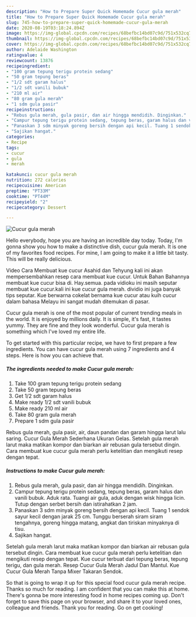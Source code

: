 ```yaml
---
description: "How to Prepare Super Quick Homemade Cucur gula merah"
title: "How to Prepare Super Quick Homemade Cucur gula merah"
slug: 745-how-to-prepare-super-quick-homemade-cucur-gula-merah
date: 2020-08-19T03:18:24.894Z
image: https://img-global.cpcdn.com/recipes/68befbc14bd07c9d/751x532cq70/cucur-gula-merah-foto-resep-utama.jpg
thumbnail: https://img-global.cpcdn.com/recipes/68befbc14bd07c9d/751x532cq70/cucur-gula-merah-foto-resep-utama.jpg
cover: https://img-global.cpcdn.com/recipes/68befbc14bd07c9d/751x532cq70/cucur-gula-merah-foto-resep-utama.jpg
author: Adelaide Washington
ratingvalue: 4
reviewcount: 13876
recipeingredient:
- "100 gram tepung terigu protein sedang"
- "50 gram tepung beras"
- "1/2 sdt garam halus"
- "1/2 sdt vanili bubuk"
- "210 ml air"
- "80 gram gula merah"
- "1 sdm gula pasir"
recipeinstructions:
- "Rebus gula merah, gula pasir, dan air hingga mendidih. Dinginkan."
- "Campur tepung terigu protein sedang, tepung beras, garam halus dan vanili bubuk. Aduk rata. Tuangi air gula, aduk dengan wisk hingga licin. Tutup dengan serbet bersih dan istirahatkan 2 jam."
- "Panaskan 3 sdm minyak goreng bersih dengan api kecil. Tuang 1 sendok sayur kecil dengan jarak 25 cm. Tunggu berserah siram siram tengahnya, goreng hingga matang, angkat dan tiriskan minyaknya di tisu."
- "Sajikan hangat."
categories:
- Recipe
tags:
- cucur
- gula
- merah

katakunci: cucur gula merah 
nutrition: 272 calories
recipecuisine: American
preptime: "PT33M"
cooktime: "PT44M"
recipeyield: "2"
recipecategory: Dessert

---
```



![Cucur gula merah](https://img-global.cpcdn.com/recipes/68befbc14bd07c9d/751x532cq70/cucur-gula-merah-foto-resep-utama.jpg)

Hello everybody, hope you are having an incredible day today. Today, I'm gonna show you how to make a distinctive dish, cucur gula merah. It is one of my favorites food recipes. For mine, I am going to make it a little bit tasty. This will be really delicious.

Video Cara Membuat kue cucur Asahid dan Tehyung kali ini akan mempersembahkan resep cara membuat kue cucur. Untuk Bahan Bahannya membuat kue cucur bisa di. Hay.semua. pada vidioku ini masih seputar membuat kue cucur.kali ini kue cucur gula merah. dividio ini juga banyak tips seputar. Kue berwarna cokelat bernama kue cucur atau kuih cucur dalam bahasa Melayu ini sangat mudah ditemukan di pasar.

Cucur gula merah is one of the most popular of current trending meals in the world. It is enjoyed by millions daily. It is simple, it's fast, it tastes yummy. They are fine and they look wonderful. Cucur gula merah is something which I've loved my entire life.


To get started with this particular recipe, we have to first prepare a few ingredients. You can have cucur gula merah using 7 ingredients and 4 steps. Here is how you can achieve that.

<!--inarticleads1-->

##### The ingredients needed to make Cucur gula merah:

1. Take 100 gram tepung terigu protein sedang
1. Take 50 gram tepung beras
1. Get 1/2 sdt garam halus
1. Make ready 1/2 sdt vanili bubuk
1. Make ready 210 ml air
1. Take 80 gram gula merah
1. Prepare 1 sdm gula pasir


Rebus gula merah, gula pasir, air, daun pandan dan garam hingga larut lalu saring. Cucur Gula Merah Sederhana Ukuran Gelas. Setelah gula merah larut maka matikan kompor dan biarkan air rebusan gula tersebut dingin. Cara membuat kue cucur gula merah perlu ketelitian dan mengikuti resep dengan tepat. 

<!--inarticleads2-->

##### Instructions to make Cucur gula merah:

1. Rebus gula merah, gula pasir, dan air hingga mendidih. Dinginkan.
1. Campur tepung terigu protein sedang, tepung beras, garam halus dan vanili bubuk. Aduk rata. Tuangi air gula, aduk dengan wisk hingga licin. Tutup dengan serbet bersih dan istirahatkan 2 jam.
1. Panaskan 3 sdm minyak goreng bersih dengan api kecil. Tuang 1 sendok sayur kecil dengan jarak 25 cm. Tunggu berserah siram siram tengahnya, goreng hingga matang, angkat dan tiriskan minyaknya di tisu.
1. Sajikan hangat.


Setelah gula merah larut maka matikan kompor dan biarkan air rebusan gula tersebut dingin. Cara membuat kue cucur gula merah perlu ketelitian dan mengikuti resep dengan tepat. Kue cucur terbuat dari tepung beras, tepung terigu, dan gula merah. Resep Cucur Gula Merah Jadul Dan Mantul. Kue Cucur Gula Merah Tanpa Mixer Takaran Sendok. 

So that is going to wrap it up for this special food cucur gula merah recipe. Thanks so much for reading. I am confident that you can make this at home. There's gonna be more interesting food in home recipes coming up. Don't forget to save this page on your browser, and share it to your loved ones, colleague and friends. Thank you for reading. Go on get cooking!
